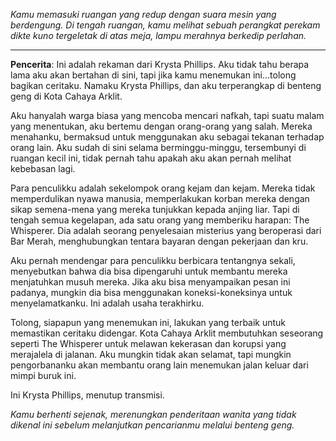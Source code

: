 _Kamu memasuki ruangan yang redup dengan suara mesin yang berdengung. Di tengah ruangan, kamu melihat sebuah perangkat perekam dikte kuno tergeletak di atas meja, lampu merahnya berkedip perlahan._

---

**Pencerita**: Ini adalah rekaman dari Krysta Phillips. Aku tidak tahu berapa lama aku akan bertahan di sini, tapi jika kamu menemukan ini...tolong bagikan ceritaku. Namaku Krysta Phillips, dan aku terperangkap di benteng geng di Kota Cahaya Arklit.

Aku hanyalah warga biasa yang mencoba mencari nafkah, tapi suatu malam yang menentukan, aku bertemu dengan orang-orang yang salah. Mereka menahanku, bermaksud untuk menggunakan aku sebagai tekanan terhadap orang lain. Aku sudah di sini selama berminggu-minggu, tersembunyi di ruangan kecil ini, tidak pernah tahu apakah aku akan pernah melihat kebebasan lagi.

Para penculikku adalah sekelompok orang kejam dan kejam. Mereka tidak memperdulikan nyawa manusia, memperlakukan korban mereka dengan sikap semena-mena yang mereka tunjukkan kepada anjing liar. Tapi di tengah semua kegelapan, ada satu orang yang memberiku harapan: The Whisperer. Dia adalah seorang penyelesaian misterius yang beroperasi dari Bar Merah, menghubungkan tentara bayaran dengan pekerjaan dan kru.

Aku pernah mendengar para penculikku berbicara tentangnya sekali, menyebutkan bahwa dia bisa dipengaruhi untuk membantu mereka menjatuhkan musuh mereka. Jika aku bisa menyampaikan pesan ini padanya, mungkin dia bisa menggunakan koneksi-koneksinya untuk menyelamatkanku. Ini adalah usaha terakhirku.

Tolong, siapapun yang menemukan ini, lakukan yang terbaik untuk memastikan ceritaku didengar. Kota Cahaya Arklit membutuhkan seseorang seperti The Whisperer untuk melawan kekerasan dan korupsi yang merajalela di jalanan. Aku mungkin tidak akan selamat, tapi mungkin pengorbananku akan membantu orang lain menemukan jalan keluar dari mimpi buruk ini.

Ini Krysta Phillips, menutup transmisi.

_Kamu berhenti sejenak, merenungkan penderitaan wanita yang tidak dikenal ini sebelum melanjutkan pencarianmu melalui benteng geng._
